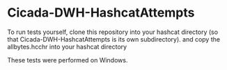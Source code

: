 # Cicada-DWH-HashcatAttempts 

To run tests yourself, clone this repository into your hashcat directory (so that 
Cicada-DWH-HashcatAttempts is its own subdirectory).
and copy the allbytes.hcchr into your hashcat directory

These tests were performed on Windows.
